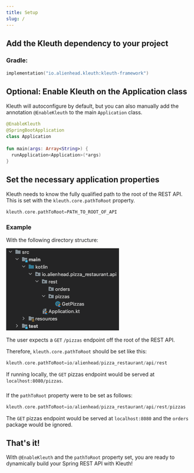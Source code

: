 ```yaml
---
title: Setup
slug: /
---
```


## Add the Kleuth dependency to your project

### Gradle:

```kotlin title="build.gradle.kts"
implementation("io.alienhead.kleuth:kleuth-framework")
```

## Optional: Enable Kleuth on the Application class

Kleuth will autoconfigure by default, but you can also manually add the annotation `@EnableKleuth` to the main `Application` class.

```kotlin title="Application.kt"
@EnableKleuth
@SpringBootApplication
class Application

fun main(args: Array<String>) {
  runApplication<Application>(*args)
}
```

## Set the necessary application properties

Kleuth needs to know the fully qualified path to the root of the REST API.
This is set with the `kleuth.core.pathToRoot` property.

```kotlin title="application.properties"
kleuth.core.pathToRoot=PATH_TO_ROOT_OF_API
```

### Example

With the following directory structure:

![Kleuth Structure](../assets/basic_structure.png)

The user expects a `GET` `/pizzas` endpoint off the root of the REST API.

Therefore, `kleuth.core.pathToRoot` should be set like this:
```kotlin title="application.properties"
kleuth.core.pathToRoot=io/alienhead/pizza_restaurant/api/rest
```
If running locally, the `GET` pizzas endpoint would be served at `localhost:8080/pizzas`.

### 

If the `pathToRoot` property were to be set as follows:
```kotlin title="application.properties"
kleuth.core.pathToRoot=io/alienhead/pizza_restaurant/api/rest/pizzas
```

The `GET` pizzas endpoint would be served at `localhost:8080` and the `orders` package would be ignored.

## That's it!

With `@EnableKleuth` and the `pathToRoot` property set, you are ready to dynamically build your Spring REST API with Kleuth!
